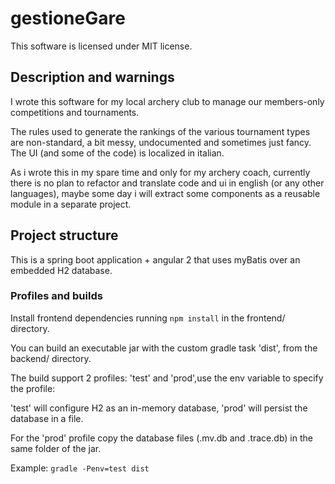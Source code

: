 # gestioneGare
This software is licensed under MIT license.

## Description and warnings
I wrote this software for my local archery club to manage our members-only competitions and tournaments.

The rules used to generate the rankings of the various tournament types are non-standard, a bit messy, undocumented and sometimes just fancy.
The UI (and some of the code) is localized in italian.

As i wrote this in my spare time and only for my archery coach, currently there is no plan to refactor and translate code and  ui in english (or any other languages),
maybe some day i will extract some components as a reusable module in a separate project.

## Project structure
This is a spring boot application + angular 2 that uses myBatis over an embedded H2 database.

### Profiles and builds
Install frontend dependencies running `npm install` in the frontend/ directory.

You can build an executable jar with the custom gradle task 'dist', from the backend/ directory.

The build support 2 profiles: 'test' and 'prod',use the env variable to specify the profile: 

'test' will configure H2 as an in-memory database, 'prod' will persist the database in a file.

For the 'prod' profile copy the database files (.mv.db and .trace.db) in the same folder of the jar.

Example: `gradle -Penv=test dist`







 

